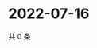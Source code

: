 # 2022-07-16

共 0 条

<!-- BEGIN WEIBO -->
<!-- 最后更新时间 Sat Jul 16 2022 04:00:40 GMT+0800 (China Standard Time) -->

<!-- END WEIBO -->
